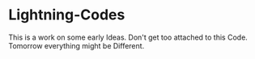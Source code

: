 # Lightning-Codes

This is a work on some early Ideas.
Don't get too attached to this Code.
Tomorrow everything might be Different.
